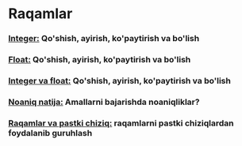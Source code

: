 # Raqamlar

### [Integer:](./numbers/integer.html) Qo'shish, ayirish, ko'paytirish va bo'lish

### [Float:](./numbers/float.html) Qo'shish, ayirish, ko'paytirish va bo'lish

### [Integer va float:](./numbers/integer_and_float.html) Qo'shish, ayirish, ko'paytirish va bo'lish

### [Noaniq natija:](./numbers/arbitrary_number.html) Amallarni bajarishda noaniqliklar?

### [Raqamlar va pastki chiziq:](./numbers/underscore_in_numbers.html)  raqamlarni pastki chiziqlardan foydalanib guruhlash
